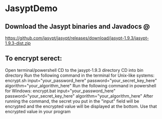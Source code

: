 # JasyptDemo

## Download the Jasypt binaries and Javadocs @
https://github.com/jasypt/jasypt/releases/download/jasypt-1.9.3/jasypt-1.9.3-dist.zip

## To encrypt serect:
Open terminal/powershell
CD to the jasypt-1.9.3 directory
CD into bin directory
Run the following command in the terminal for Unix-like systems: encrypt.sh input="your_password_here" password="your_secret_key_here" algorithm="your_algorithm_here"
Run the following command in powershell for Windows: encrypt.bat input="your_password_here" password="your_secret_key_here" algorithm="your_algorithm_here"
After running the command, the secret you put in the "input" field will be encrypted and the encrypted value will be displayed at the bottom.
Use that encrypted value in your program
